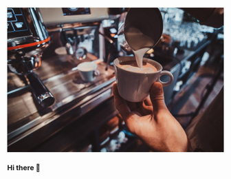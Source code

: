![alt text](https://github.com/pedro9olivares/pedro9olivares/blob/main/imgs/coffee-coffee.jpg?raw=true)
### Hi there 👋

